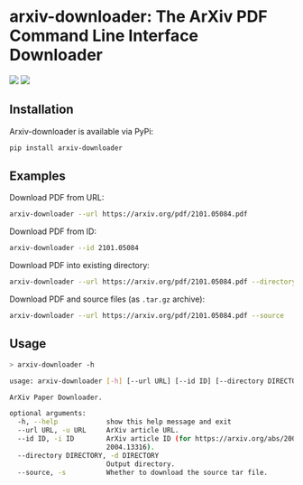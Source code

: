# arxiv-downloader: The ArXiv PDF Command Line Interface Downloader

![](https://img.shields.io/pypi/v/arxiv-downloader)
![](https://img.shields.io/pypi/pyversions/arxiv-downloader)


## Installation

Arxiv-downloader is available via PyPi:

``` sh
pip install arxiv-downloader
```

## Examples

Download PDF from URL:
``` sh
arxiv-downloader --url https://arxiv.org/pdf/2101.05084.pdf
```

Download PDF from ID:
``` sh
arxiv-downloader --id 2101.05084
```

Download PDF into existing directory:
``` sh
arxiv-downloader --url https://arxiv.org/pdf/2101.05084.pdf --directory ./pdfs
```

Download PDF and source files (as `.tar.gz` archive):
``` sh
arxiv-downloader --url https://arxiv.org/pdf/2101.05084.pdf --source
```


## Usage

``` sh
> arxiv-downloader -h

usage: arxiv-downloader [-h] [--url URL] [--id ID] [--directory DIRECTORY] [--source]

ArXiv Paper Downloader.

optional arguments:
  -h, --help            show this help message and exit
  --url URL, -u URL     ArXiv article URL.
  --id ID, -i ID        ArXiv article ID (for https://arxiv.org/abs/2004.13316 this would be
                        2004.13316).
  --directory DIRECTORY, -d DIRECTORY
                        Output directory.
  --source, -s          Whether to download the source tar file.
```

